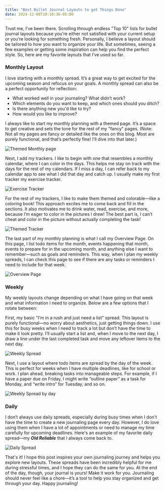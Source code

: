 ```yaml
---
title: "Best Bullet Journal Layouts to get Things Done"
date: 2024-12-08T10:10:36-05:00
---
```



Trust me, I’ve been there. Scrolling through endless "Top 10" lists for bullet journal layouts because you're either not satisfied with your current setup or you’re looking for something fresh. Personally, I believe a layout should be tailored to how you want to organize your life. But sometimes, seeing a few examples or getting some inspiration can help you find the perfect style. So, here are my favorite layouts that I’ve used so far.

### Monthly Layout
I love starting with a monthly spread. It’s a great way to get excited for the upcoming season and refocus on your goals. A monthly spread can also be a perfect opportunity for reflection:

- What worked well in your journaling? What didn’t work?
- Which elements do you want to keep, and which ones should you ditch?
- Is there anything new you'd like to try?
- How would you like to improve?

I always like to start my monthly planning with a themed page. It’s a space to get creative and sets the tone for the rest of my "fancy" pages. (Note: Not all my pages are fancy or detailed like the ones on this blog. Most are purely functional, and that’s perfectly fine! I’ll dive into that later.)

![Themed Monthly page](./monthly_themed.jpg)

Next, I add my trackers. I like to begin with one that resembles a monthly calendar, where I can color in the days. This helps me stay on track with the days for the rest of my calendars. If I miss a day, I can refer back to my calendar app to see what I did that day and catch up. I usually make my first tracker my exercise tracker.

![Exercise Tracker](./exercise_tracker.jpg)

For the rest of my trackers, I like to make them themed and colorable—like a coloring book! This approach excites me to come back and fill in the sections. It also motivates me to drink water, read, exercise, and more, because I’m eager to color in the pictures I drew! The best part is, I can’t cheat and color in the picture without actually completing the task!

![Themed Tracker](./Themed_tracker.jpg)

The last part of my monthly planning is what I call my Overview Page. On this page, I list todo items for the month, events happening that month, events to prepare for in the upcoming month, and anything else I want to remember—such as goals and reminders. This way, when I plan my weekly spreads, I can check this page to see if there are any tasks or reminders I need to include for that week.

![Overview Page](./overview_page.jpg)

### Weekly

My weekly layouts change depending on what I have going on that week and what information I need to organize. Below are a few options that I rotate between:

First, my basic "I’m in a rush and just need a list" spread. This layout is purely functional—no worry about aesthetics, just getting things down. I use this for busy weeks when I need to track a lot but don’t have the time to make it look pretty. I’ll usually start a list and, when I move to the next day, I draw a line under the last completed task and move any leftover items to the next day.

![Weekly Spread](./weekly_spread.jpg)

Next, I use a layout where todo items are spread by the day of the week. This is perfect for weeks when I have multiple deadlines, like for school or work. I plan ahead, breaking tasks into manageable steps. For example, if I have a paper due on Friday, I might write “outline paper” as a task for Monday, and “write intro” for Tuesday, and so on.

![Weekly Spread by day](./week_by_day.jpg)

### Daily

I don’t always use daily spreads, especially during busy times when I don't have the time to create a new journaling page every day. However, I do love using them when I have a lot of appointments or need to manage my time carefully for upcoming deadlines. Here's an example of my favorite daily spread—my ***Old Reliable*** that I always come back to.

![Daily Spread](./daily_spread.jpg)

That's it! I hope this post inspires your own journaling journey and helps you explore new layouts. These spreads have been incredibly helpful for me during stressful times, and I hope they can do the same for you. At the end of the day, though, your journal is yours! Make it work for you. Journaling should never feel like a chore—it’s a tool to help you stay organized and get through your day. Happy journaling!
